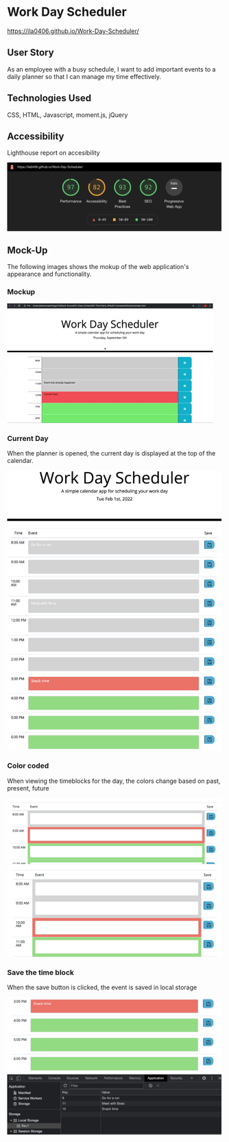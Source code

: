 # Work Day Scheduler
https://ila0406.github.io/Work-Day-Scheduler/

## User Story
As an employee with a busy schedule, I want to add important events to a daily planner so that I can manage my time effectively.

## Technologies Used
CSS, HTML, Javascript, moment.js, jQuery

## Accessibility
Lighthouse report on accesibility

<img src="./assets/images/lighthouse.png" width="500">

## Mock-Up 
The following images shows the mokup of the web application's appearance and functionality. 

### Mockup
![mockup](./assets/images/05-third-party-apis-homework-demo.gif)

### Current Day
When the planner is opened, the current day is displayed at the top of the calendar.

<img src="./assets/images/currentDay.png" width="500">

### Color coded
When viewing the timeblocks for the day, the colors change based on past, present, future

<img src="./assets/images/9am.png" width="500">
<img src="./assets/images/10am.png" width="500">

### Save the time block
When the save button is clicked, the event is saved in local storage

<img src="./assets/images/save.png" width="500">
